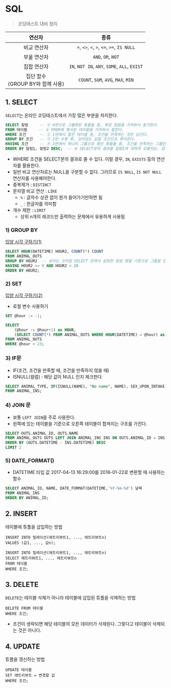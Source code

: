 # SQL

> 코딩테스트 대비 정리

|   연산자    | 종류 |
| :---------: | :-----------------------------: |
| 비교 연산자 | `=`, `<>`, `<`, `>`, `<=`, `>=`, `IS NULL` |
| 부울 연산자 | `AND`, `OR`, `NOT`            |
| 집합 연산자 | `IN`, `NOT IN`, `ANY`, `SOME`, `ALL`, `EXIST` |
| 집단 함수<br />(GROUP BY와 함께 사용) | `COUNT`, `SUM`, `AVG`, `MAX`, `MIN` |



## 1. SELECT 

`SELECT`는 온라인 코딩테스트에서 가장 많은 부분을 차지한다.

```sql
SELECT 칼럼     -- ⑤ 4번으로 그룹화된 튜플들 중, 특정 칼럼을 가져와서 표기한다.
FROM 테이블     -- ① FROM에 명시된 테이블을 가져와서 합친다.
WHERE 조건      -- ② 1번에서 합친 테이블 중, 조건을 만족하는 것만 남긴다.
GROUP BY 조건   -- ③ 2번 수행 후, 남아있는 값을 조건으로 묶어준다.
HAVING 조건     -- ④ 3번에서 하나의 그룹으로 묶인 튜플들 중, 조건을 만족하는 그룹만 남긴다.
ORDER BY 칼럼1, 칼럼2 DESC;  -- ⑥ SELECT문의 결과를 칼럼1에 대하여 오름차순, 칼럼2에 대하여 내림차순 정렬한다.
```

- WHERE 조건을 SELECT문의 결과로 줄 수 있다. 이럴 경우, `IN`, `EXISTS` 등의 연산자를 활용한다.
- 일반 비교 연산자로는 NULL을 구분할 수 없다. 그러므로 `IS NULL`, `IS NOT NULL` 연산자를 사용해야한다.
- 중복제거 : `DISTINCT`
- 문자열 비교 연산 : `LIKE`
  - `%` : 글자수 상관 없이 뭔가 들어가기만하면 됨
  - `_` : 한글자를 의미함
- 개수 제한 : `LIMIT`
  - 상위 n개의 레코드만 출력하는 문제에서 유용하게 사용됨



### 1) GROUP BY

[입양 시각 구하기(1)](https://programmers.co.kr/learn/courses/30/lessons/59412)

```sql
SELECT HOUR(DATETIME) HOUR2, COUNT(*) COUNT
FROM ANIMAL_OUTS
GROUP BY HOUR2	-- 보이는 것처럼 SELECT 문에서 설정한 칼럼 명을 기준으로 그룹을 만드는 것도 가능하다!!
HAVING HOUR2 >= 9 AND HOUR2 < 20
ORDER BY HOUR2;
```



### 2) SET

[입양 시각 구하기(2)](https://programmers.co.kr/learn/courses/30/lessons/59413)

- 로컬 변수 사용하기

```sql
SET @hour := -1;

SELECT 
    (@hour := @hour+1) as HOUR, 
    (SELECT COUNT(*) FROM ANIMAL_OUTS WHERE HOUR(DATETIME) = @hour) as COUNT
FROM ANIMAL_OUTS
WHERE @hour < 23;
```



### 3) IF문

- IF(조건, 조건을 만족할 때, 조건을 만족하지 않을 때)
- ISNULL(컬럼) : 해당 값이 NULL 인지 체크한다.

```sql
SELECT ANIMAL_TYPE, IF(ISNULL(NAME), "No name", NAME), SEX_UPON_INTAKE
FROM ANIMAL_INS;
```



### 4) JOIN 문

- 보통 `LEFT JOIN`을 주로 사용한다.
- 왼쪽에 있는 테이블을 기준으로 오른쪽 테이블이 합쳐지는 구조를 가진다.

```sql
SELECT OUTS.ANIMAL_ID, OUTS.NAME
FROM ANIMAL_OUTS OUTS LEFT JOIN ANIMAL_INS INS ON OUTS.ANIMAL_ID = INS.ANIMAL_ID
ORDER BY (OUTS.DATETIME - INS.DATETIME) DESC
LIMIT 2
```



### 5) DATE_FORMAT()

- DATETIME 타입 값 2017-04-13 16:29:00를 2018-01-22로 변환할 때 사용하는 함수

```sql
SELECT ANIMAL_ID, NAME, DATE_FORMAT(DATETIME,'%Y-%m-%d') 날짜
FROM ANIMAL_INS
ORDER BY ANIMAL_ID;
```




## 2. INSERT 

테이블에 튜플을 삽입하는 방법

```
INSERT INTO 릴레이션(애트리뷰트1, ..., 애트리뷰트n)
VALUES (값1, ..., 값n);
```

```
INSERT INTO 릴레이션(애트리뷰트1, ..., 애트리뷰트n)
SELECT 애트리뷰트1, ..., 애트리뷰트n 
FROM 테이블
WHERE 조건;
```



## 3. DELETE

`DELETE`는 테이블 삭제가 아니라 테이블에 삽입된 튜플을 삭제하는 방법

```
DELETE FROM 테이블
WHERE 조건;
```

- 조건이 생략되면 해당 테이블의 모든 데이터가 삭제된다. 그렇다고 테이블이 삭제되는 것은 아니다.



## 4. UPDATE

튜플을 갱신하는 방법

```
UPDATE 테이블
SET 애트리뷰트 = 변경할 값
WHERE 조건;
```







